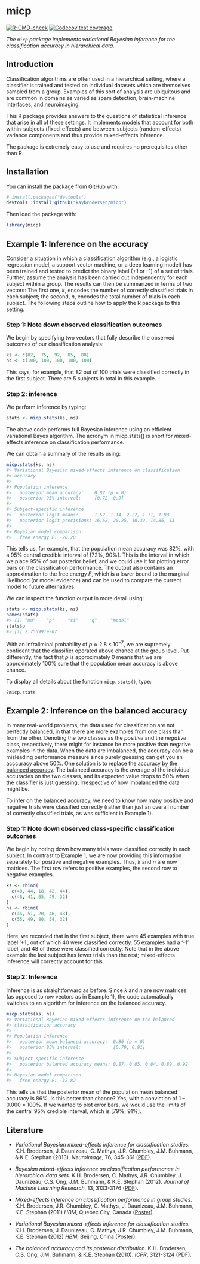 
<!-- README.md is generated from README.Rmd. Please edit that file -->

# micp

<!-- badges: start -->

[![R-CMD-check](https://github.com/kaybrodersen/micp/workflows/R-CMD-check/badge.svg)](https://github.com/kaybrodersen/micp/actions)
[![Codecov test
coverage](https://codecov.io/gh/kaybrodersen/micp/branch/main/graph/badge.svg)](https://app.codecov.io/gh/kaybrodersen/micp?branch=main)
<!-- badges: end -->

*The `micp` package implements variational Bayesian inference for the
classification accuracy in hierarchical data.*

## Introduction

Classification algorithms are often used in a hierarchical setting,
where a classifier is trained and tested on individual datasets which
are themselves sampled from a group. Examples of this sort of analysis
are ubiquitous and are common in domains as varied as spam detection,
brain-machine interfaces, and neuroimaging.

This R package provides answers to the questions of statistical
inference that arise in all of these settings. It implements models that
account for both within-subjects (fixed-effects) and between-subjects
(random-effects) variance components and thus provide mixed-effects
inference.

The package is extremely easy to use and requires no prerequisites other
than R.

## Installation

You can install the package from [GitHub](https://github.com/) with:

``` r
# install.packages("devtools")
devtools::install_github("kaybrodersen/micp")
```

Then load the package with:

``` r
library(micp)
```

## Example 1: Inference on the accuracy

Consider a situation in which a classification algorithm (e.g., a
logistic regression model, a support vector machine, or a deep learning
model) has been trained and tested to predict the binary label (+1 or
-1) of a set of trials. Further, assume the analysis has been carried
out independently for each subject within a group. The results can then
be summarized in terms of two vectors: The first one, *k*, encodes the
number of correctly classified trials in each subject; the second, *n*,
encodes the total number of trials in each subject. The following steps
outline how to apply the R package to this setting.

### Step 1: Note down observed classification outcomes

We begin by specifying two vectors that fully describe the observed
outcomes of our classification analysis:

``` r
ks <- c(82,  75,  92,  85,  88)
ns <- c(100, 100, 100, 100, 100)
```

This says, for example, that 82 out of 100 trials were classified
correctly in the first subject. There are 5 subjects in total in this
example.

### Step 2: inference

We perform inference by typing:

``` r
stats <- micp.stats(ks, ns)
```

The above code performs full Bayesian inference using an efficient
variational Bayes algorithm. The acronym in micp.stats() is short for
*m*ixed-effects *i*nference on *c*lassification *p*erformance.

We can obtain a summary of the results using:

``` r
micp.stats(ks, ns)
#> Variational Bayesian mixed-effects inference on classification
#> accuracy
#> 
#> Population inference
#>   posterior mean accuracy:    0.82 (p = 0)
#>   posterior 95% interval:     [0.72, 0.9]
#> 
#> Subject-specific inference
#>   posterior logit means:      1.52, 1.14, 2.27, 1.71, 1.93
#>   posterior logit precisions: 16.62, 20.25, 10.39, 14.86, 13
#> 
#> Bayesian model comparison
#>   free energy F: -20.28
```

This tells us, for example, that the population mean accuracy was 82%,
with a 95% central credible interval of \[72%, 90%\]. This is the
interval in which we place 95% of our posterior belief, and we could use
it for plotting error bars on the classification performance. The output
also contains an approximation to the free energy *F*, which is a lower
bound to the marginal likelihood (or model evidence) and can be used to
compare the current model to future alternatives.

We can inspect the function output in more detail using:

``` r
stats <- micp.stats(ks, ns)
names(stats)
#> [1] "mu"    "p"     "ci"    "q"     "model"
stats$p
#> [1] 2.755991e-07
```

With an infraliminal probability of *p* ≈ 2.8 × 10<sup>−7</sup>, we are
supremely confident that the classifier operated above chance at the
group level. Put differently, the fact that *p* is approximately 0 means
that we are approximately 100% sure that the population mean accuracy is
above chance.

To display all details about the function `micp.stats()`, type:

``` r
?micp.stats
```

## Example 2: Inference on the balanced accuracy

In many real-world problems, the data used for classification are not
perfectly balanced, in that there are more examples from one class than
from the other. Denoting the two classes as the *positive* and the
*negative* class, respectively, there might for instance be more
positive than negative examples in the data. When the data are
imbalanced, the accuracy can be a misleading performance measure since
purely guessing can get you an acccuracy above 50%. One solution is to
replace the accuracy by the [balanced
accuracy](https://en.wikipedia.org/wiki/Precision_and_recall#Imbalanced_data).
The balanced accuracy is the average of the individual accuracies on the
two classes, and its expected value drops to 50% when the classifier is
just guessing, irrespective of how imbalanced the data might be.

To infer on the balanced accuracy, we need to know how many positive and
negative trials were classified correctly (rather than just an overall
number of correctly classified trials, as was sufficient in Example 1).

### Step 1: Note down observed class-specific classification outcomes

We begin by noting down how many trials were classified correctly in
each subject. In contrast to Example 1, we are now providing this
information separately for positive and negative examples. Thus, *k* and
*n* are now matrices. The first row refers to positive examples, the
second row to negative examples.

``` r
ks <- rbind(
  c(40, 44, 18, 42, 44),
  c(48, 41, 65, 49, 32)
)
ns <- rbind(
  c(45, 51, 20, 46, 48),
  c(55, 49, 80, 54, 32)
)
```

Here, we recorded that in the first subject, there were 45 examples with
true label ‘+1’, out of which 40 were classified correctly. 55 examples
had a ‘-1’ label, and 48 of these were classified correctly. Note that
in the above example the last subject has fewer trials than the rest;
mixed-effects inference will correctly account for this.

### Step 2: Inference

Inference is as straightforward as before. Since *k* and *n* are now
matrices (as opposed to row vectors as in Example 1), the code
automatically switches to an algorithm for inference on the balanced
accuracy.

``` r
micp.stats(ks, ns)
#> Variational Bayesian mixed-effects inference on the balanced
#> classification accuracy
#> 
#> Population inference
#>   posterior mean balanced accuracy:  0.86 (p = 0)
#>   posterior 95% interval:            [0.79, 0.91]
#> 
#> Subject-specific inference
#>   posterior balanced accuracy means: 0.87, 0.85, 0.84, 0.89, 0.92
#> 
#> Bayesian model comparison
#>   free energy F: -32.82
```

This tells us that the posterior mean of the population mean balanced
accuracy is 86%. Is this better than chance? Yes, with a conviction of 1
– 0.000 = 100%. If we wanted to plot error bars, we would use the limits
of the central 95% credible interval, which is \[79%, 91%\].

## Literature

-   *Variational Bayesian mixed-effects inference for classification
    studies.* K.H. Brodersen, J. Daunizeau, C. Mathys, J.R. Chumbley,
    J.M. Buhmann, & K.E. Stephan (2013). *NeuroImage*, 76, 345-361
    ([PDF](https://kaybrodersen.github.io/publications/Brodersen_2013_NeuroImage.pdf)).

-   *Bayesian mixed-effects inference on classification performance in
    hierarchical data sets.* K.H. Brodersen, C. Mathys, J.R.
    Chumbley, J. Daunizeau, C.S. Ong, J.M. Buhmann, & K.E. Stephan
    (2012). *Journal of Machine Learning Research*, 13, 3133-3176
    ([PDF](https://kaybrodersen.github.io/publications/Brodersen_2012_JMLR.pdf)).

-   *Mixed-effects inference on classification performance in group
    studies.* K.H. Brodersen, J.R. Chumbley, C. Mathys, J. Daunizeau,
    J.M. Buhmann, K.E. Stephan (2011) *HBM*, Quebec City, Canada
    ([Poster](https://kaybrodersen.github.io/publications/Brodersen_2011d_HBM.pdf)).

-   *Variational Bayesian mixed-effects inference for classification
    studies.* K.H. Brodersen, J. Daunizeau, C. Mathys, J.R. Chumbley,
    J.M. Buhmann, K.E. Stephan (2012) *HBM*, Beijing, China
    ([Poster](https://kaybrodersen.github.io/publications/Brodersen_2012b_HBM.pdf)).

-   *The balanced accuracy and its posterior distribution.* K.H.
    Brodersen, C.S. Ong, J.M. Buhmann, & K.E. Stephan (2010). *ICPR*,
    3121-3124
    ([PDF](https://kaybrodersen.github.io/publications/Brodersen_2010b_ICPR.pdf)).
